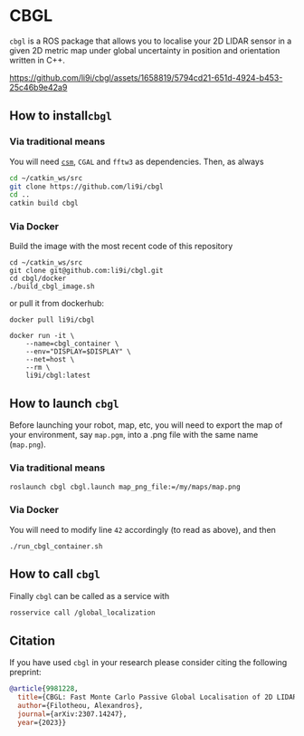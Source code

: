 # CBGL

`cbgl` is a ROS package that allows you to localise your 2D LIDAR sensor in a
given 2D metric map under global uncertainty in position and orientation
written in C++.

<!--
Click on the image for a brief demo
[![CBGL in Willowgarage](https://img.youtube.com/vi/DkKdxFNJG4g/maxresdefault.jpg)](https://youtu.be/DkKdxFNJG4g)
-->


https://github.com/li9i/cbgl/assets/1658819/5794cd21-651d-4924-b453-25c46b9e42a9

## How to install`cbgl`

### Via traditional means

You will need [`csm`](https://github.com/AndreaCensi/csm), `CGAL` and `fftw3`
as dependencies. Then, as always

```sh
cd ~/catkin_ws/src
git clone https://github.com/li9i/cbgl
cd ..
catkin build cbgl
```

### Via Docker


Build the image with the most recent code of this repository

```
cd ~/catkin_ws/src
git clone git@github.com:li9i/cbgl.git
cd cbgl/docker
./build_cbgl_image.sh
```

or pull it from dockerhub:

```
docker pull li9i/cbgl

docker run -it \
    --name=cbgl_container \
    --env="DISPLAY=$DISPLAY" \
    --net=host \
    --rm \
    li9i/cbgl:latest
```


## How to launch `cbgl`

Before launching your robot, map, etc, you will need to export the map of your
environment, say `map.pgm`, into a .png file with the same name (`map.png`).

### Via traditional means

```sh
roslaunch cbgl cbgl.launch map_png_file:=/my/maps/map.png
```

### Via Docker

You will need to modify line `42` accordingly (to read as above), and then

```
./run_cbgl_container.sh
```

## How to call `cbgl`

Finally `cbgl` can be called as a service with

```sh
rosservice call /global_localization
```


## Citation
If you have used `cbgl` in your research please consider citing the following preprint:

```bibtex
@article{9981228,
  title={CBGL: Fast Monte Carlo Passive Global Localisation of 2D LIDAR Sensor},
  author={Filotheou, Alexandros},
  journal={arXiv:2307.14247},
  year={2023}}
